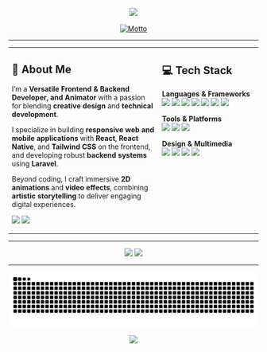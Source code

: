 <!-- HEADER -->
<p align="center">
  <img src="https://capsule-render.vercel.app/api?type=waving&color=0:0d0d0d,50:3b0a0a,100:5e0f0f&height=200&section=header&text=༺%20Lovely_Pintes%20༻&fontSize=48&fontColor=ffffff&animation=fadeIn&fontAlignY=40&desc=In%20Darkness%2C%20I%20Create&descAlignY=60&descAlign=50" />
</p>

<!-- MOTTO -->
<p align="center">
  <a href="https://github.com/kawarimidoll/typograssy">
    <picture>
      <source 
        srcset="https://typograssy.deno.dev/api?text=Effort%20never%20betrays%20you.&l0=ffffff&l1=cccccc&l2=999999&l3=666666&l4=000000&bg=ffffff&speed=180" 
        media="(prefers-color-scheme: light)">
      <source 
        srcset="https://typograssy.deno.dev/api?text=Effort%20never%20betrays%20you.&l0=000000&l1=5e0f0f&l2=8a2d3b&l3=4a0e23&l4=ffffff&bg=000000&speed=180" 
        media="(prefers-color-scheme: dark)">
      <img 
        src="https://typograssy.deno.dev/api?text=Effort%20never%20betrays%20you.&l0=000000&l1=5e0f0f&l2=8a2d3b&l3=4a0e23&l4=ffffff&bg=000000&speed=180" 
        alt="Motto">
    </picture>
  </a>
</p>


---

<table>
<tr>
<td width="60%" valign="top"  >

## 🖤 About Me  

I’m a **Versatile Frontend & Backend Developer, and Animator** with a passion for blending **creative design** and **technical development**.  

I specialize in building **responsive web and mobile applications** with **React**, **React Native**, and **Tailwind CSS** on the frontend, and developing robust **backend systems** using **Laravel**.  

Beyond coding, I craft immersive **2D animations** and **video effects**, combining **artistic storytelling** to deliver engaging digital experiences.  

<p align="left">
  <a href="#"><img src="https://img.shields.io/badge/LinkedIn-4a0e23?style=for-the-badge&logo=linkedin&logoColor=white"></a>
  <a href="#"><img src="https://img.shields.io/badge/Facebook-3b0a0a?style=for-the-badge&logo=facebook&logoColor=white"></a>
</p>
</td>
<td width="40%" valign="top">

## 💻 Tech Stack  

**Languages & Frameworks**  
<img src="https://cdn.jsdelivr.net/gh/devicons/devicon/icons/csharp/csharp-original.svg" height="35"/> 
<img src="https://cdn.jsdelivr.net/gh/devicons/devicon/icons/cplusplus/cplusplus-original.svg" height="35"/> 
<img src="https://cdn.jsdelivr.net/gh/devicons/devicon/icons/javascript/javascript-original.svg" height="35"/> 
<img src="https://cdn.jsdelivr.net/gh/devicons/devicon/icons/typescript/typescript-original.svg" height="35"/> 
<img src="https://cdn.jsdelivr.net/gh/devicons/devicon/icons/python/python-original.svg" height="35"/> 
<img src="https://cdn.jsdelivr.net/gh/devicons/devicon/icons/laravel/laravel-original.svg" height="35"/> 
<img src="https://cdn.jsdelivr.net/gh/devicons/devicon/icons/react/react-original.svg" height="35"/> 

**Tools & Platforms**  
<img src="https://cdn.jsdelivr.net/gh/devicons/devicon/icons/github/github-original.svg" height="35"/> 
<img src="https://cdn.jsdelivr.net/gh/devicons/devicon/icons/mysql/mysql-original.svg" height="35"/> 
<img src="https://cdn.jsdelivr.net/gh/devicons/devicon/icons/vscode/vscode-original.svg" height="35"/>  

**Design & Multimedia**  
<img src="https://cdn.jsdelivr.net/gh/devicons/devicon/icons/figma/figma-original.svg" height="35"/> 
<img src="https://cdn.jsdelivr.net/gh/devicons/devicon/icons/aftereffects/aftereffects-original.svg" height="35"/> 
<img src="https://cdn.jsdelivr.net/gh/devicons/devicon/icons/blender/blender-original.svg" height="35"/> 
<img src="https://cdn.jsdelivr.net/gh/devicons/devicon/icons/gimp/gimp-original.svg" height="35"/>  

</td>
</tr>
</table>

---

<div align="center">
  <img src="https://github-readme-stats.vercel.app/api?username=Lvly-00&show_icons=true&theme=radical&hide_border=true&bg_color=000000&title_color=8a2d3b&icon_color=5e0f0f&text_color=ffffff" height="160"/>
  <img src="https://github-readme-stats.vercel.app/api/top-langs?username=Lvly-00&layout=compact&theme=radical&hide_border=true&bg_color=000000&title_color=8a2d3b&text_color=ffffff" height="160"/>
</div>


---

<!--  ## 📈 Activity Graph
<p align="center">
  <img src="https://github-readme-activity-graph.vercel.app/graph?username=Lvly-00&theme=redical&bg_color=000000&color=8a2d3b&line=5e0f0f&point=fbdb93&hide_border=true" />
</p>
-->


<p align="center">
  <img src="https://raw.githubusercontent.com/Lvly-00/Lvly-00/output/snake.svg" />
</p>

<!-- FOOTER -->
<p align="center">
  <img src="https://capsule-render.vercel.app/api?type=waving&color=0:5e0f0f,100:0d0d0d&height=100&section=footer" />
</p>
